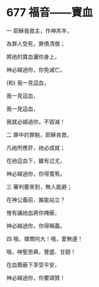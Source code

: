 # 677 福音——寶血

一 耶穌我救主，作神羔羊，

為罪人受死，罪債清償；

將祂的寶血灑你身上，

神必越過你，你免滅亡。

(和) 我一見這血，

我一見這血，

我一見這血，

我就必越過你，不毀滅！

二 罪中的罪魁，耶穌肯救，

凡祂所應許，祂必成就；

在祂這血下，雖有愆尤，

神必越過你，你得寬宥。

三 審判要來到，無人能避；

在神公義前，誰能站立？

惟有讓祂血將你掩蔽，

神必越過你，你得稱義。

四 哦，憐憫何大！哦，愛無邊！

哦，神聖恩典，豐盛、甘甜！

在血蔭蔽下享受平安，

神必越過你，你要頌贊！

